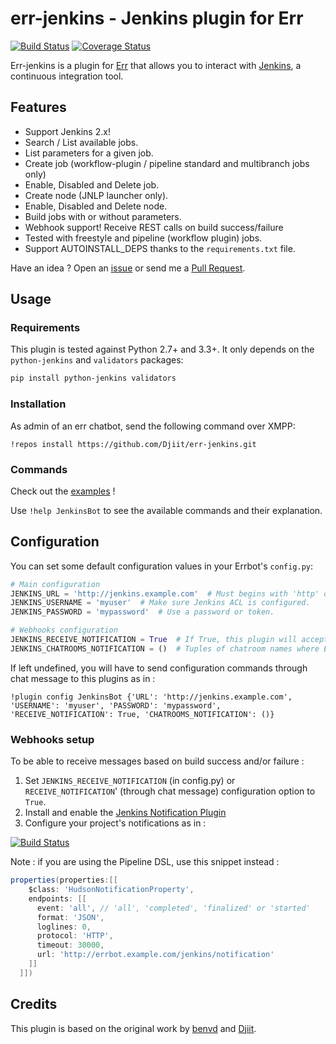 # err-jenkins - Jenkins plugin for Err

[![Build Status](https://travis-ci.org/boidolr/err-jenkins.svg?branch=master)](https://travis-ci.org/boidolr/err-jenkins) [![Coverage Status](https://coveralls.io/repos/github/boidolr/err-jenkins/badge.svg?branch=master)](https://coveralls.io/github/boidolr/err-jenkins?branch=master)

Err-jenkins is a plugin for [Err](https://github.com/gbin/err) that allows you to interact with [Jenkins](http://jenkins-ci.org), a continuous integration tool.

## Features

* Support Jenkins 2.x!
* Search / List available jobs.
* List parameters for a given job.
* Create job (workflow-plugin / pipeline standard and multibranch jobs only)
* Enable, Disabled and Delete job.
* Create node (JNLP launcher only).
* Enable, Disabled and Delete node.
* Build jobs with or without parameters.
* Webhook support! Receive REST calls on build success/failure
* Tested with freestyle and pipeline (workflow plugin) jobs.
* Support AUTOINSTALL_DEPS thanks to the `requirements.txt` file.

Have an idea ? Open an [issue](https://github.com/Djiit/err-jenkins/issues) or send me a [Pull Request](https://github.com/Djiit/err-jenkins/pulls).

## Usage

### Requirements

This plugin is tested against Python 2.7+ and 3.3+. It only depends on the `python-jenkins` and `validators` packages:

```bash
pip install python-jenkins validators
```

### Installation

As admin of an err chatbot, send the following command over XMPP:

```
!repos install https://github.com/Djiit/err-jenkins.git
```

### Commands

Check out the [examples](./EXAMPLES.md) !

Use `!help JenkinsBot` to see the available commands and their explanation.

## Configuration

You can set some default configuration values in your Errbot's `config.py`:

```python
# Main configuration
JENKINS_URL = 'http://jenkins.example.com'  # Must begins with 'http' or 'https'.
JENKINS_USERNAME = 'myuser'  # Make sure Jenkins ACL is configured.
JENKINS_PASSWORD = 'mypassword'  # Use a password or token.

# Webhooks configuration
JENKINS_RECEIVE_NOTIFICATION = True  # If True, this plugin will accept HTTP POST from Jenkins (see configuration below).
JENKINS_CHATROOMS_NOTIFICATION = ()  # Tuples of chatroom names where Err should post messages from Webhooks. If left empty, all chatrooms will be spammed.
```

If left undefined, you will have to send configuration commands through chat message to this plugins as in :

```
!plugin config JenkinsBot {'URL': 'http://jenkins.example.com', 'USERNAME': 'myuser', 'PASSWORD': 'mypassword', 'RECEIVE_NOTIFICATION': True, 'CHATROOMS_NOTIFICATION': ()}
```

### Webhooks setup

To be able to receive messages based on build success and/or failure :

1. Set `JENKINS_RECEIVE_NOTIFICATION` (in config.py) or `RECEIVE_NOTIFICATION`' (through chat message) configuration option to `True`.
2. Install and enable the [Jenkins Notification Plugin](https://wiki.jenkins-ci.org/display/JENKINS/Notification+Plugin)
3. Configure your project's notifications as in :

[![Build Status](jenkins_configuration.png)](#)

Note : if you are using the Pipeline DSL, use this snippet instead :

```groovy
properties(properties:[[
    $class: 'HudsonNotificationProperty',
    endpoints: [[
      event: 'all', // 'all', 'completed', 'finalized' or 'started'
      format: 'JSON',
      loglines: 0,
      protocol: 'HTTP',
      timeout: 30000,
      url: 'http://errbot.example.com/jenkins/notification'
    ]]
  ]])
```
## Credits

This plugin is based on the original work by [benvd](https://github.com/benvd/err-jenkins) and [Djiit](https://github.com/Djiit/err-jenkins).
